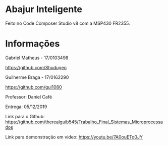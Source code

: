 # Abajur Inteligente

Feito no Code Composer Studio v8 com a MSP430 FR2355. 

# Informações

Gabriel Matheus - 17/0103498

https://github.com/Shudugen

Guilherme Braga - 17/0162290

https://github.com/gui1080

Professor: Daniel Café

Entrega: 05/12/2019

Link para o Github: https://github.com/therealguib545/Trabalho_Final_Sistemas_Microprocessados

Link para demonstração em vídeo: https://youtu.be/7A0ouETo0JY
